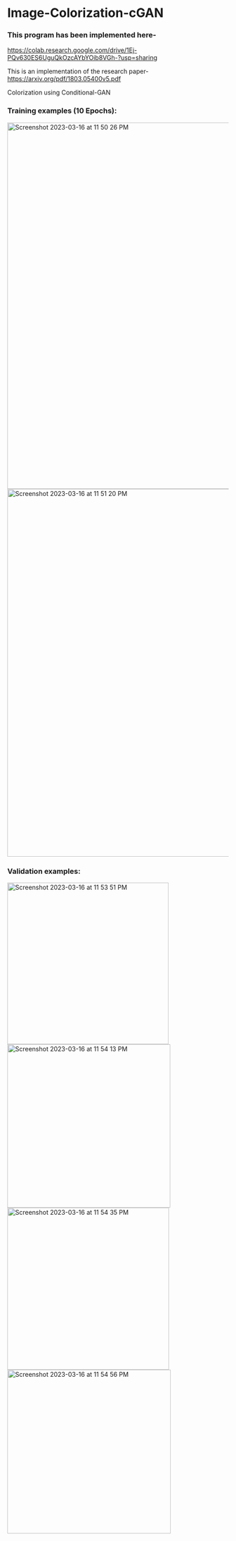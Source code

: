 # Image-Colorization-cGAN

### This program has been implemented here-
https://colab.research.google.com/drive/1Ej-PQv630ES6UguQkOzcAYbYOib8VGh-?usp=sharing


This is an implementation of the research paper- https://arxiv.org/pdf/1803.05400v5.pdf 

Colorization using Conditional-GAN

### Training examples (10 Epochs):

<img width="832" alt="Screenshot 2023-03-16 at 11 50 26 PM" src="https://user-images.githubusercontent.com/92500255/225716456-1c58607a-5b43-48d6-b8ba-7621c8df61e0.png">
<img width="835" alt="Screenshot 2023-03-16 at 11 51 20 PM" src="https://user-images.githubusercontent.com/92500255/225716671-96a6cdb5-3dfc-460d-9935-11e48fe91952.png">

### Validation examples:

<img width="367" alt="Screenshot 2023-03-16 at 11 53 51 PM" src="https://user-images.githubusercontent.com/92500255/225717289-67afdabd-6810-4f7b-ba7a-c7f2e38e424f.png">
<img width="371" alt="Screenshot 2023-03-16 at 11 54 13 PM" src="https://user-images.githubusercontent.com/92500255/225717361-0d119e26-4d76-4ca3-86cb-c33ea4e127f7.png">
<img width="368" alt="Screenshot 2023-03-16 at 11 54 35 PM" src="https://user-images.githubusercontent.com/92500255/225717439-34eed990-6791-43eb-ac98-46e2f27e3119.png">
<img width="372" alt="Screenshot 2023-03-16 at 11 54 56 PM" src="https://user-images.githubusercontent.com/92500255/225717513-3e688992-f1fe-4b6e-8aad-598e5a897619.png">
